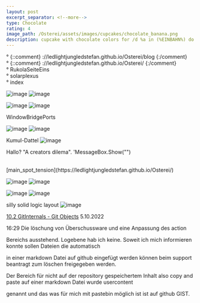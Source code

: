 ```yaml
---
layout: post
excerpt_separator: <!--more-->
type: Chocolate
rating: 4
image_path: /Osterei/assets/images/cupcakes/chocolate_banana.png
description: cupcake with chocolate colors for /d %a in (%EINBAHN%) do dir /b %a
---
```

° {::comment} ://ledlightjungledstefan.github.io/Osterei/blog {:/comment}
<br>
° {::comment} ://ledlightjungledstefan.github.io/Osterei/ {:/comment}
<br>
° RukolaSeiteEins
<br>
° solarplexus
<br>
° index

![image](https://user-images.githubusercontent.com/75255909/194835361-3b3a0fa9-c4d8-4cb9-b7b0-7c9ad88d1d94.png)
![image](https://user-images.githubusercontent.com/75255909/194837276-f190c24f-b235-469c-8766-71fec03c07bb.png)

![image](https://user-images.githubusercontent.com/75255909/194839934-07db71cf-f653-4b83-b131-6857ffabd585.png)
![image](https://user-images.githubusercontent.com/75255909/194841107-78938dfe-ac56-478a-88e0-b22db11ffef1.png)

WindowBridgePorts

![image](https://user-images.githubusercontent.com/75255909/193558846-d34c296f-3cbe-4566-9606-21305235cf31.png)
![image](https://user-images.githubusercontent.com/75255909/193559632-14f0cf35-3417-4bdf-a505-685634ea8ce4.png)

Kumul-Dattel
![image](https://user-images.githubusercontent.com/75255909/193556849-671685b7-aa5c-4994-8633-4ca0d7457d38.png)

Hallo? "A creators dilema".
'MessageBox.Show("")

<br>
[main_spot_tension](https://ledlightjungledstefan.github.io/Osterei/)

![image](https://user-images.githubusercontent.com/75255909/194874391-a2733642-0c10-4ef5-8fd0-4609f11944c3.png)
![image](https://user-images.githubusercontent.com/75255909/194871952-b9c43e8f-7c5b-4c78-a953-4c9fd6317a65.png)

![image](https://user-images.githubusercontent.com/75255909/194760801-d4983445-8548-4026-9498-9b38a0e09a05.png)
![image](https://user-images.githubusercontent.com/75255909/194880673-a7da676f-ec5a-4a52-80e7-c945314ccca4.png)

silly solid logic layout
![image](https://user-images.githubusercontent.com/75255909/194885720-5b0bfeee-4fed-44ea-936a-eff24d52b1e1.png)


[10.2 GitInternals - Git Objects](https://git-scm.com/book/en/v2/Git-Internals-Git-Objects)
5.10.2022

16:29
Die löschung von Überschussware und eine Anpassung des action

Bereichs ausstehend. Logebene hab ich keine.
Soweit ich mich informieren konnte sollen Dateien die automatisch

in einer markdown Datei auf github eingefügt werden können
beim support beantragt zum löschen freigegeben werden.

Der Bereich für nicht auf der repository gespeichertem Inhalt
also copy and paste auf einer markdown Datei wurde usercontent

genannt und das was für mich mit pastebin möglich ist
ist auf github GIST.
